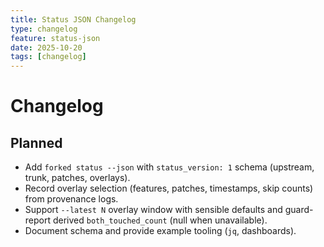 ```yaml
---
title: Status JSON Changelog
type: changelog
feature: status-json
date: 2025-10-20
tags: [changelog]
---
```


# Changelog

## Planned
- Add `forked status --json` with `status_version: 1` schema (upstream, trunk, patches, overlays).
- Record overlay selection (features, patches, timestamps, skip counts) from provenance logs.
- Support `--latest N` overlay window with sensible defaults and guard-report derived `both_touched_count` (null when unavailable).
- Document schema and provide example tooling (`jq`, dashboards).
